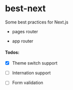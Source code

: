 # best-next

Some best practices for Next.js


- pages router

- app router


#### Todos:

-[x] Theme switch support 

-[ ] Internation support

-[ ] Form validation

